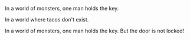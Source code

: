 In a world of monsters, one man holds the key.

In a world where tacos don't exist.

In a world of monsters, one man holds the key. But the door is not locked!